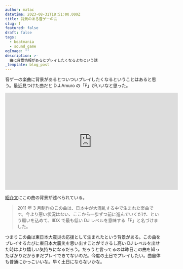 ```yaml
---
author: matac
datetime: 2023-08-31T18:51:00.000Z
title: 背景のある音ゲーの曲
slug: f
featured: false
draft: false
tags:
  - beatmania
  - sound_game
ogImage: ""
description: >-
  曲に背景情報があるとプレイしたくなるよねという話
_template: blog_post
---
```


音ゲーの楽曲に背景があるとついついプレイしたくなるということはあると思う。最近見つけた曲だと D.J.Amuro の「F」がいいなと思った。

<iframe width="560" height="315" src="https://www.youtube.com/embed/noPWFI8CulY?si=Uzspmjm4ZH16yYEI" title="YouTube video player" frameborder="0" allow="accelerometer; autoplay; clipboard-write; encrypted-media; gyroscope; picture-in-picture; web-share" allowfullscreen></iframe>

[紹介文](https://p.eagate.573.jp/game/2dx/19/p/newsong/s_f.html)にこの曲の背景が述べられている。

> 2011 年 3 月制作のこの曲は、日本中が大混乱する中で生まれた楽曲です。今より悪い状況はない、ここから一歩ずつ前に進んでいくだけ、という願いを込めて、IIDX で最も低い DJ レベルを意味する「F」と名づけました。

つまりこの曲は東日本大震災の応援として生まれたという背景がある。この曲をプレイするたびに東日本大震災を思い出すことができるし高い DJ レベルを出せた時はより嬉しい気持ちになるだろう。だろうと言ってるのは昨日この曲を知ったばかりだからまだプレイできてないのだ。今度の土日でプレイしたい。曲自体も普通にかっこいいな。早く土日にならないかな。
